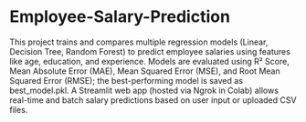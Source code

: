 # Employee-Salary-Prediction
This project trains and compares multiple regression models (Linear, Decision Tree, Random Forest) to predict employee salaries using features like age, education, and experience.
Models are evaluated using R² Score, Mean Absolute Error (MAE), Mean Squared Error (MSE), and Root Mean Squared Error (RMSE); the best-performing model is saved as best_model.pkl.
A Streamlit web app (hosted via Ngrok in Colab) allows real-time and batch salary predictions based on user input or uploaded CSV files.
